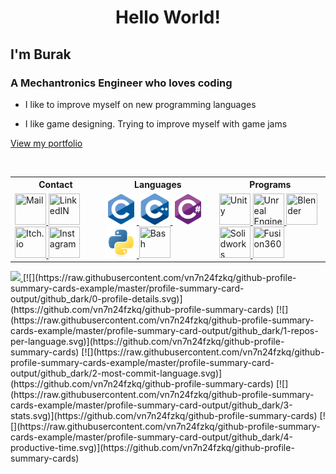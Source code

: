 <h1 align="center">Hello World!</h1>
<h2 align="left">I'm Burak</h2>
<h3 align="left">A Mechantronics Engineer who loves coding</h3>

- I like to improve myself on new programming languages

- I like game designing. Trying to improve myself with game jams

<a href="https://burakkaragol.github.io/" target="_blank" rel="noreferrer">View my portfolio</a>

<br />
<table align="left">
  <tr>
    <th>Contact</th>
    <th>Languages</th>
    <th>Programs</th>
  </tr>
  <tr>
    <td>
    	<a href="mailto:burak.karagol@outlook.com?subject=Hi There, i like your work a lot :)" target="_blank" rel="noreferrer">
		<img src="https://i.hizliresim.com/cv4p86x.png" width="50" height="50" title="Mail"/>
	</a>
	<a href="https://www.linkedin.com/in/burak-karagol-3451b91b0/" target="_blank" rel="noreferrer">
		<img src="https://i.hizliresim.com/drjt2sh.png" width="50" height="50" title="LinkedIN"/>
	</a>
	<a href="https://mrlulez.itch.io/" target="_blank" rel="noreferrer">
		<img src="https://i.hizliresim.com/p7w3355.png" width="50" height="50" title="Itch.io"/>
	</a>
	<a href="https://www.instagram.com/brkkaragol/?hl=tr" target="_blank" rel="noreferrer">
		<img src="https://i.hizliresim.com/fywnyys.png" width="50" height="50" title="Instagram"/>
	</a>
    </td>
    <td>
    	<a href="https://www.cprogramming.com/" target="_blank" rel="noreferrer">
		<img src="https://raw.githubusercontent.com/devicons/devicon/master/icons/c/c-original.svg" width="50" height="50" title="C"/>
	</a>
	</a>
	<a href="https://www.cplusplus.com/doc/tutorial/" target="_blank" rel="noreferrer">
		<img src="https://raw.githubusercontent.com/devicons/devicon/master/icons/cplusplus/cplusplus-original.svg" width="50" height="50" title="C++"/>
	</a>
	<a href="https://docs.microsoft.com/en-us/dotnet/csharp/programming-guide/" target="_blank" rel="noreferrer">
		<img src="https://raw.githubusercontent.com/devicons/devicon/master/icons/csharp/csharp-original.svg" width="50" height="50" title="C#"/>
	</a>
	<a href="https://www.python.org" target="_blank" rel="noreferrer">
		<img src="https://raw.githubusercontent.com/devicons/devicon/master/icons/python/python-original.svg" width="50" height="50" title="Python"/>
	<a href="https://www.gnu.org/software/bash/" target="_blank" rel="noreferrer">
		<img src="https://raw.githubusercontent.com/jmnote/z-icons/master/svg/bash.svg" width="50" height="50" title="Bash"/>
	</a>
    </td>
    <td>
    	<a href="https://unity.com/" target="_blank" rel="noreferrer">
		<img src="https://i.hizliresim.com/raocxl5.png" width="50" height="50" title="Unity"/>
	</a>
	<a href="https://www.unrealengine.com/en-US/" target="_blank" rel="noreferrer">
		<img src="https://i.hizliresim.com/3u1wfed.png" width="50" height="50" title="Unreal Engine"/>
	</a>
	<a href="https://www.blender.org/" target="_blank" rel="noreferrer">
		<img src="https://i.hizliresim.com/fx9ulw8.png" width="50" height="50" title="Blender"/>
	</a>
	<a href="https://www.solidworks.com/tr" target="_blank" rel="noreferrer">
		<img src="https://i.hizliresim.com/jekzadm.png" width="50" height="50" title="Solidworks"/>
	</a>
	<a href="https://www.autodesk.com/products/fusion-360/personal" target="_blank" rel="noreferrer">
		<img src="https://i.hizliresim.com/h3duxrb.png" width="50" height="50" title="Fusion360"/>
	</a>
    </td>
  </tr>
</table>

<br />
<p>
	<!--<a href="https://github.com/BurakKaragol">
  		<img align="left" src="https://github-readme-stats-git-master-burakkaragol.vercel.app/api?username=BurakKaragol&theme=dark&show_icons=true&line_height=40px"/>
	</a>
</p>

<br />
<p>
	<a href="https://github.com/BurakKaragol">
  	<img align="left" src="https://github-readme-stats-git-master-burakkaragol.vercel.app/api/top-langs?username=BurakKaragol&theme=dark&show_icons=true&line_height=30px&hide=issues"/>
	</a>-->
	<a href="">
		<img src="https://raw.githubusercontent.com/vn7n24fzkq/github-profile-summary-cards-example/master/profile-summary-card-output/github_dark/0-profile-details.svg">	
	</a>
	[![](https://raw.githubusercontent.com/vn7n24fzkq/github-profile-summary-cards-example/master/profile-summary-card-output/github_dark/0-profile-details.svg)](https://github.com/vn7n24fzkq/github-profile-summary-cards)
	[![](https://raw.githubusercontent.com/vn7n24fzkq/github-profile-summary-cards-example/master/profile-summary-card-output/github_dark/1-repos-per-language.svg)](https://github.com/vn7n24fzkq/github-profile-summary-cards) [![](https://raw.githubusercontent.com/vn7n24fzkq/github-profile-summary-cards-example/master/profile-summary-card-output/github_dark/2-most-commit-language.svg)](https://github.com/vn7n24fzkq/github-profile-summary-cards)
	[![](https://raw.githubusercontent.com/vn7n24fzkq/github-profile-summary-cards-example/master/profile-summary-card-output/github_dark/3-stats.svg)](https://github.com/vn7n24fzkq/github-profile-summary-cards) [![](https://raw.githubusercontent.com/vn7n24fzkq/github-profile-summary-cards-example/master/profile-summary-card-output/github_dark/4-productive-time.svg)](https://github.com/vn7n24fzkq/github-profile-summary-cards)

</p>
